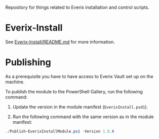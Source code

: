 Repository for things related to Everix installation and control scripts.

# Everix-Install

See [Everix-Install/README.md](Everix-Install/README.md) for more information.

# Publishing

As a prerequisite you have to have access to Everix Vault set up on the machine.

To publish the module to the PowerShell Gallery, run the following command:

1. Update the version in the module manifest (`EverixInstall.psd1`).

2. Run the following command with the same version as in the module manifest:

```powershell
./Publish-EverixInstallModule.ps1 -Version 1.0.X
```
